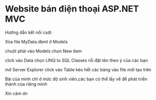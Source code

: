 # Website bán điện thoại ASP.NET MVC
Hướng dẫn kết nối csdl:

Xóa file MyData.dbml ở Models

chuột phải vào Models chọn New item

click vào Data chọn LINQ to SQL Classes rồi đặt tên theo ý của các bạn

mở Server Explorer click vào Table kéo hết các bảng vào file mới tạo trên 


Bài của mình chỉ ở mức độ sinh viên,các bạn có thể lấy về để phát triển thành của riêng mình

Xin cảm ơn
